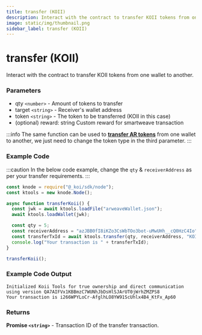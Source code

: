 ```yaml
---
title: transfer (KOII)
description: Interact with the contract to transfer KOII tokens from one wallet to another.
image: static/img/thumbnail.png
sidebar_label: transfer (KOII)
---
```


# transfer (KOII)

Interact with the contract to transfer KOII tokens from one wallet to another.

### Parameters

- qty `<number>` - Amount of tokens to transfer
- target `<string>` - Receiver's wallet address
- token `<string>` - The token to be transferred (KOII in this case)
- (optional) reward: string Custom reward for smartweave transaction

:::info
The same function can be used to [**transfer AR tokens**](./transfer-ar) from one wallet to another, we just need to change the token type in the third parameter.
:::

### Example Code

:::caution
In the below code example, change the `qty` & `receiverAddress` as per your transfer requirements.
:::

```jsx
const knode = require("@_koi/sdk/node");
const ktools = new knode.Node();

async function transferKoii() {
  const jwk = await ktools.loadFile("arweaveWallet.json");
  await ktools.loadWallet(jwk);

  const qty = 5;
  const receiverAddress = "azJBB0fI8iKZo3CsWbTOo3bot-uMwUHh__cQ0HzC4Io";
  const transferTxId = await ktools.transfer(qty, receiverAddress, "KOI");
  console.log("Your transaction is " + transferTxId);
}

transferKoii();
```

### Example Code Output

```
Initialized Koii Tools for true ownership and direct communication using version QA7AIFVx1KBBmzC7WUNhJbDsHlSJArUT0jWrhZMZPS8
Your transaction is i266WPYLoCr-AfglhLO8YW91ScUhlx4B4_KtFx_Ap60
```

### Returns

**Promise `<string>`** - Transaction ID of the transfer transaction.
